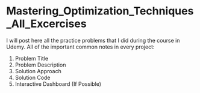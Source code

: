 # Mastering_Optimization_Techniques_All_Excercises
I will post here all the practice problems that I did during the course in Udemy.
All of the important common notes in every project:
1.  Problem Title
2.  Problem Description
3.  Solution Approach
4.  Solution Code
5.  Interactive Dashboard (If Possible)
